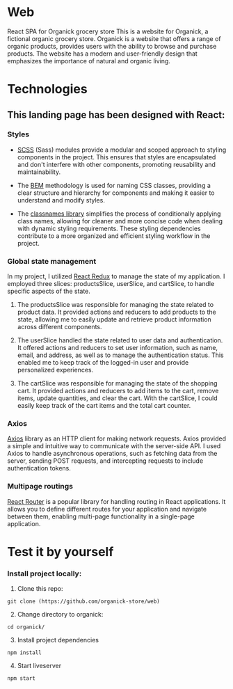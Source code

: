 # Web
React SPA for Organick grocery store
This is a website for Organick, a fictional organic grocery store.
Organick is a website that offers a range of organic products, provides users with the ability to browse and purchase products.
The website has a modern and user-friendly design that emphasizes the importance of natural and organic living.

# Technologies
## This landing page has been designed with React:
### Styles
+ [SCSS](https://sass-lang.com/) (Sass) modules provide a modular and scoped approach to styling components in the project. This ensures that styles are encapsulated and don't interfere with other components, promoting reusability and maintainability. 

+ The [BEM](https://en.bem.info/) methodology is used for naming CSS classes, providing a clear structure and hierarchy for components and making it easier to understand and modify styles.

+ The [classnames library](https://www.npmjs.com/package/classnames) simplifies the process of conditionally applying class names, allowing for cleaner and more concise code when dealing with dynamic styling requirements. These styling dependencies contribute to a more organized and efficient styling workflow in the project.


### Global state management
In my project, I utilized [React Redux](https://redux.js.org/) to manage the state of my application. I employed three slices: productsSlice, userSlice, and cartSlice, to handle specific aspects of the state.

1. The productsSlice was responsible for managing the state related to product data. It provided actions and reducers to add products to the state, allowing me to easily update and retrieve product information across different components.

2. The userSlice handled the state related to user data and authentication. It offered actions and reducers to set user information, such as name, email, and address, as well as to manage the authentication status. This enabled me to keep track of the logged-in user and provide personalized experiences.

3. The cartSlice was responsible for managing the state of the shopping cart. It provided actions and reducers to add items to the cart, remove items, update quantities, and clear the cart. With the cartSlice, I could easily keep track of the cart items and the total cart counter.

### Axios
 [Axios](https://axios-http.com/) library as an HTTP client for making network requests. Axios provided a simple and intuitive way to communicate with the server-side API. I used Axios to handle asynchronous operations, such as fetching data from the server, sending POST requests, and intercepting requests to include authentication tokens.

### Multipage routings
[React Router](https://reactrouter.com/) is a popular library for handling routing in React applications. It allows you to define different routes for your application and navigate between them, enabling multi-page functionality in a single-page application. 

# Test it by yourself
### Install project locally:
1. Clone this repo:

```git clone (https://github.com/organick-store/web)```

2. Change directory to organick:

```cd organick/```

3. Install project dependencies

```npm install```

4. Start liveserver

```npm start```
